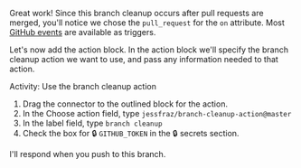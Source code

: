 Great work! Since this branch cleanup occurs after pull requests are merged, you'll notice we chose the `pull_request` for the `on` attribute. Most [GitHub events](https://developer.github.com/actions/creating-workflows/workflow-configuration-options/#events-supported-in-workflow-files) are available as triggers.

Let's now add the action block. In the action block we'll specify the branch cleanup action we want to use, and pass any information needed to that action. 

Activity: Use the branch cleanup action

1. Drag the connector to the outlined block for the action.
1. In the Choose action field, type `jessfraz/branch-cleanup-action@master`
1. In the label field, type `branch cleanup`
1. Check the box for :lock: `GITHUB_TOKEN` in the :lock: secrets section. 

I'll respond when you push to this branch.